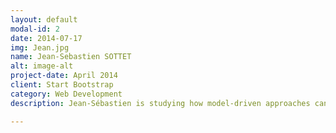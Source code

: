 ```yaml
---
layout: default
modal-id: 2
date: 2014-07-17
img: Jean.jpg
name: Jean-Sebastien SOTTET
alt: image-alt
project-date: April 2014
client: Start Bootstrap
category: Web Development
description: Jean-Sébastien is studying how model-driven approaches can be applied to no-code data-centric applications. BESSER models could be the entry point to design data model used in those applications. Indeed, the current existing no-code approaches (a preliminary study can be found at https://doi.org/10.1109/MODELS-C59198.2023.00138) are actually not offering all the modelling features that BESSER, through BUML, is able to provide (e.g., those tools lack of clear and simple implementation of bidirectional relations).<br><br>Jean-Sébastien also focuses on modelling framework flexibility, notably relaxing the conformance relation between metamodel and model. Such flexibility, allows expressing a form of uncertainty, the trade-off made when linking to other models or discovering data structures. This should be associated with mechanisms to relax and enforce conformance according to the situation, ultimately allowing for creating a metamodel element from a given (prototypical) model instance.

---
```

